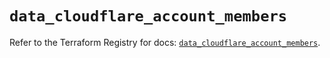 # `data_cloudflare_account_members`

Refer to the Terraform Registry for docs: [`data_cloudflare_account_members`](https://registry.terraform.io/providers/cloudflare/cloudflare/5.7.1/docs/data-sources/account_members).
